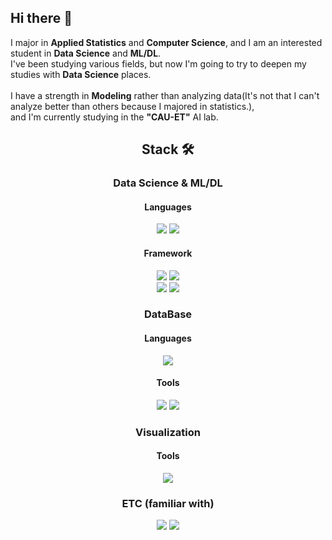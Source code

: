 ## Hi there 👋

I major in **Applied Statistics** and **Computer Science**, and I am an interested student in **Data Science** and **ML/DL**.
<br>
I've been studying various fields, but now I'm going to try to deepen my studies with **Data Science** places.   
<br>
I have a strength in **Modeling** rather than analyzing data(It's not that I can't analyze better than others because I majored in statistics.),   
and I'm currently studying in the **"CAU-ET"** AI lab.

<div align="center">

## Stack 🛠️
### Data Science & ML/DL
#### Languages
<div>
  <img src="https://img.shields.io/badge/Python%20:%20[4/5]-3776AB?style=for-the-badge&logo=python&logoColor=white" />
  <img src="https://img.shields.io/badge/R%20:%20[3/5]-276DC3?style=for-the-badge&logo=r&logoColor=white" />
</div>

#### Framework
<div>
  <img src="https://img.shields.io/badge/PyTorch%20:%20[3.5/5]-EE4C2C?style=for-the-badge&logo=pytorch&logoColor=white" />
  <img src="https://img.shields.io/badge/TensorFlow%20:%20[2/5]-FF6F00?style=for-the-badge&logo=tensorflow&logoColor=white" />
</div>
<div>
  <img src="https://img.shields.io/badge/Keras%20:%20[3/5]-D00000?style=for-the-badge&logo=keras&logoColor=white" />
  <img src="https://img.shields.io/badge/Scikit--learn%20:%20[3.5/5]-F7931E?style=for-the-badge&logo=scikit-learn&logoColor=white" />
</div>

### DataBase
#### Languages
<div>
  <img src="https://img.shields.io/badge/SQL%20:%20[2/5]-4479A1?style=for-the-badge&logo=sql&logoColor=white" />
</div>

#### Tools
<div>
  <img src="https://img.shields.io/badge/MySQL%20:%20[2/5]-00000F?style=for-the-badge&logo=mysql&logoColor=white" />
  <img src="https://img.shields.io/badge/BigQuery%20:%20[2/5]-4285F4?style=for-the-badge&logo=google-bigquery&logoColor=white" />
</div>

### Visualization
#### Tools
<div>
  <img src="https://img.shields.io/badge/Tableau%20:%20[2/5]-E97627?style=for-the-badge&logo=tableau&logoColor=white" />
</div>

### ETC (familiar with)
<div>
  <img src="https://img.shields.io/badge/VScode-808080?style=for-the-badge&logo=VScode&logoColor=000000" />
  <img src="https://img.shields.io/badge/Anaconda-808080?style=for-the-badge&logo=Anaconda&logoColor=000000" />
</div>

</div>
